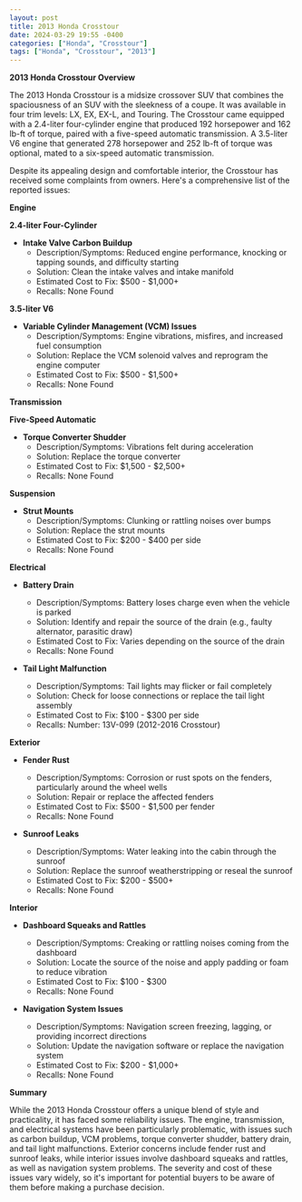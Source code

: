 ```yaml
---
layout: post
title: 2013 Honda Crosstour
date: 2024-03-29 19:55 -0400
categories: ["Honda", "Crosstour"]
tags: ["Honda", "Crosstour", "2013"]
---
```

**2013 Honda Crosstour Overview**

The 2013 Honda Crosstour is a midsize crossover SUV that combines the spaciousness of an SUV with the sleekness of a coupe. It was available in four trim levels: LX, EX, EX-L, and Touring. The Crosstour came equipped with a 2.4-liter four-cylinder engine that produced 192 horsepower and 162 lb-ft of torque, paired with a five-speed automatic transmission. A 3.5-liter V6 engine that generated 278 horsepower and 252 lb-ft of torque was optional, mated to a six-speed automatic transmission.

Despite its appealing design and comfortable interior, the Crosstour has received some complaints from owners. Here's a comprehensive list of the reported issues:

**Engine**

**2.4-liter Four-Cylinder**

* **Intake Valve Carbon Buildup**
    * Description/Symptoms: Reduced engine performance, knocking or tapping sounds, and difficulty starting
    * Solution: Clean the intake valves and intake manifold
    * Estimated Cost to Fix: $500 - $1,000+
    * Recalls: None Found

**3.5-liter V6**

* **Variable Cylinder Management (VCM) Issues**
    * Description/Symptoms: Engine vibrations, misfires, and increased fuel consumption
    * Solution: Replace the VCM solenoid valves and reprogram the engine computer
    * Estimated Cost to Fix: $500 - $1,500+
    * Recalls: None Found

**Transmission**

**Five-Speed Automatic**

* **Torque Converter Shudder**
    * Description/Symptoms: Vibrations felt during acceleration
    * Solution: Replace the torque converter
    * Estimated Cost to Fix: $1,500 - $2,500+
    * Recalls: None Found

**Suspension**

* **Strut Mounts**
    * Description/Symptoms: Clunking or rattling noises over bumps
    * Solution: Replace the strut mounts
    * Estimated Cost to Fix: $200 - $400 per side
    * Recalls: None Found

**Electrical**

* **Battery Drain**
    * Description/Symptoms: Battery loses charge even when the vehicle is parked
    * Solution: Identify and repair the source of the drain (e.g., faulty alternator, parasitic draw)
    * Estimated Cost to Fix: Varies depending on the source of the drain
    * Recalls: None Found

* **Tail Light Malfunction**
    * Description/Symptoms: Tail lights may flicker or fail completely
    * Solution: Check for loose connections or replace the tail light assembly
    * Estimated Cost to Fix: $100 - $300 per side
    * Recalls: Number: 13V-099 (2012-2016 Crosstour)

**Exterior**

* **Fender Rust**
    * Description/Symptoms: Corrosion or rust spots on the fenders, particularly around the wheel wells
    * Solution: Repair or replace the affected fenders
    * Estimated Cost to Fix: $500 - $1,500 per fender
    * Recalls: None Found

* **Sunroof Leaks**
    * Description/Symptoms: Water leaking into the cabin through the sunroof
    * Solution: Replace the sunroof weatherstripping or reseal the sunroof
    * Estimated Cost to Fix: $200 - $500+
    * Recalls: None Found

**Interior**

* **Dashboard Squeaks and Rattles**
    * Description/Symptoms: Creaking or rattling noises coming from the dashboard
    * Solution: Locate the source of the noise and apply padding or foam to reduce vibration
    * Estimated Cost to Fix: $100 - $300
    * Recalls: None Found

* **Navigation System Issues**
    * Description/Symptoms: Navigation screen freezing, lagging, or providing incorrect directions
    * Solution: Update the navigation software or replace the navigation system
    * Estimated Cost to Fix: $200 - $1,000+
    * Recalls: None Found

**Summary**

While the 2013 Honda Crosstour offers a unique blend of style and practicality, it has faced some reliability issues. The engine, transmission, and electrical systems have been particularly problematic, with issues such as carbon buildup, VCM problems, torque converter shudder, battery drain, and tail light malfunctions. Exterior concerns include fender rust and sunroof leaks, while interior issues involve dashboard squeaks and rattles, as well as navigation system problems. The severity and cost of these issues vary widely, so it's important for potential buyers to be aware of them before making a purchase decision.
